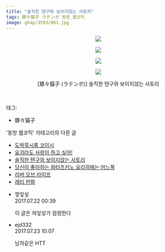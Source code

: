 ```yaml
---
title: "솔직한 텐구와 보이지않는 사토리"
tags: 豚々猫子 ラテンボ 동방_웹코믹
image: ghap/3593/001.jpg
---
```

<div class="article">
<p style="text-align: center; clear: none; float: none;"><img src="{{ site.nasurl }}/ghap/3593/001.jpg"/></p>
<p style="text-align: center; clear: none; float: none;"><img src="{{ site.nasurl }}/ghap/3593/002.jpg"/></p>
<p style="text-align: center; clear: none; float: none;"><img src="{{ site.nasurl }}/ghap/3593/003.jpg"/></p>
<p style="text-align: center; clear: none; float: none;"><img src="{{ site.nasurl }}/ghap/3593/004.jpg"/></p>
<p style="text-align: center; clear: none; float: none;">[豚々猫子 (ラテンボ)] 솔직한 텐구와 보이지않는 사토리</p>
<p><br/></p>
</div><div class="tagTrail">
<p>태그: </p>
<ul>
<li>豚々猫子</li>
</ul>
</div><div class="another">
<p>'동방 웹코믹' 카테고리의 다른 글</p>
<ul>
<li><a href="/2017-08-10-ghap_3628">도박묵시록 코이시</a></li>
<li><a href="/2017-08-03-ghap_3611">요괴라도 사랑이 하고 싶어!</a></li>
<li><a href="/2017-07-21-ghap_3593">솔직한 텐구와 보이지않는 사토리</a></li>
<li><a href="/2017-07-21-ghap_3590">당신이 좋아하는 와타츠키노 요리히메는 어느쪽</a></li>
<li><a href="/2017-07-21-ghap_3588">리버 오브 라이프</a></li>
<li><a href="/2017-07-21-ghap_3587">레티 만화</a></li>
</ul>
</div><div class="cb_module cb_fluid">
<div class="cb_wrt cb_profile">
<div class="comment">
<ul>
<li class="cb_thumb_off" id="comment15041479">
<div class="cb_comment_area">
<div class="cb_info_area">
<div class="cb_section">
<span class="cb_nick_name">껗잏싷</span>
</div>
<div class="cb_section">
<span class="cb_date">2017.07.22 00:39 </span>
</div>
</div>
<div class="cb_dsc_comment">
<p class="cb_dsc">
											이 글은 꺼잏싷가 점령한다
										</p>
</div>
</div></li>
<li class="cb_thumb_off" id="comment15042262">
<div class="cb_comment_area">
<div class="cb_info_area">
<div class="cb_section">
<span class="cb_nick_name">ejd332</span>
</div>
<div class="cb_section">
<span class="cb_date">2017.07.23 10:07 </span>
</div>
</div>
<div class="cb_dsc_comment">
<p class="cb_dsc">
											남자같은 HTT
										</p>
</div>
</div></li>
</ul>
</div>
</div><!-- commentList close -->
</div>